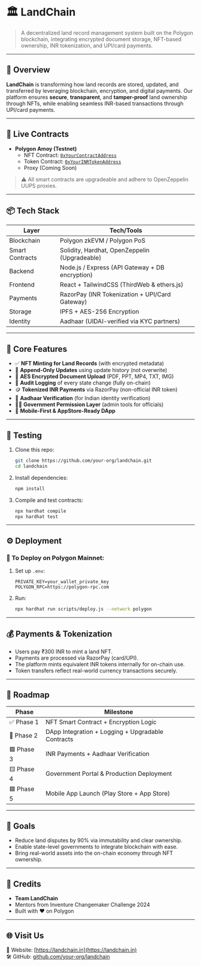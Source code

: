 # 🏛️ LandChain

> A decentralized land record management system built on the Polygon blockchain, integrating encrypted document storage, NFT-based ownership, INR tokenization, and UPI/card payments.

---

## 🚀 Overview

**LandChain** is transforming how land records are stored, updated, and transferred by leveraging blockchain, encryption, and digital payments. Our platform ensures **secure**, **transparent**, and **tamper-proof** land ownership through NFTs, while enabling seamless INR-based transactions through UPI/card payments.

---

## 🔗 Live Contracts

- **Polygon Amoy (Testnet)**  
  - NFT Contract: [`0xYourContractAddress`](#)  
  - Token Contract: [`0xYourINRTokenAddress`](#)  
  - Proxy (Coming Soon)

> ⚠️ All smart contracts are upgradeable and adhere to OpenZeppelin UUPS proxies.

---

## 📦 Tech Stack

| Layer        | Tech/Tools                                         |
|--------------|----------------------------------------------------|
| Blockchain   | Polygon zkEVM / Polygon PoS                        |
| Smart Contracts | Solidity, Hardhat, OpenZeppelin (Upgradeable)     |
| Backend      | Node.js / Express (API Gateway + DB encryption)    |
| Frontend     | React + TailwindCSS (ThirdWeb & ethers.js)         |
| Payments     | RazorPay (INR Tokenization + UPI/Card Gateway)     |
| Storage      | IPFS + AES-256 Encryption                          |
| Identity     | Aadhaar (UIDAI-verified via KYC partners)          |

---

## 🧩 Core Features

- ✅ **NFT Minting for Land Records** (with encrypted metadata)
- 🔄 **Append-Only Updates** using update history (not overwrite)
- 🔐 **AES Encrypted Document Upload** (PDF, PPT, MP4, TXT, IMG)
- 🧾 **Audit Logging** of every state change (fully on-chain)
- 🪙 **Tokenized INR Payments** via RazorPay (non-official INR token)
- 👤 **Aadhaar Verification** (for Indian identity verification)
- 🧑‍⚖️ **Government Permission Layer** (admin tools for officials)
- 📱 **Mobile-First & AppStore-Ready DApp**

---

## 🧪 Testing

1. Clone this repo:
    ```bash
    git clone https://github.com/your-org/landchain.git
    cd landchain
    ```

2. Install dependencies:
    ```bash
    npm install
    ```

3. Compile and test contracts:
    ```bash
    npx hardhat compile
    npx hardhat test
    ```

---

## ⚙️ Deployment

### 🔹 To Deploy on Polygon Mainnet:

1. Set up `.env`:
    ```env
    PRIVATE_KEY=your_wallet_private_key
    POLYGON_RPC=https://polygon-rpc.com
    ```

2. Run:
    ```bash
    npx hardhat run scripts/deploy.js --network polygon
    ```

---

## 💰 Payments & Tokenization

- Users pay ₹300 INR to mint a land NFT.
- Payments are processed via RazorPay (card/UPI).
- The platform mints equivalent INR tokens internally for on-chain use.
- Token transfers reflect real-world currency transactions securely.

---

## 📅 Roadmap

| Phase | Milestone |
|-------|-----------|
| ✅ Phase 1 | NFT Smart Contract + Encryption Logic |
| 🔄 Phase 2 | DApp Integration + Logging + Upgradable Contracts |
| 🟩 Phase 3 | INR Payments + Aadhaar Verification |
| 🟨 Phase 4 | Government Portal & Production Deployment |
| 🟪 Phase 5 | Mobile App Launch (Play Store + App Store) |

---

## 🎯 Goals

- Reduce land disputes by 90% via immutability and clear ownership.
- Enable state-level governments to integrate blockchain with ease.
- Bring real-world assets into the on-chain economy through NFT ownership.

---

## 🧠 Credits

- **Team LandChain**
- Mentors from Inventure Changemaker Challenge 2024
- Built with ❤️ on Polygon

---

## 🌐 Visit Us

📎 Website: [https://landchain.in](https://landchain.in)  
🛠️ GitHub: [github.com/your-org/landchain](https://github.com/your-org/landchain)

